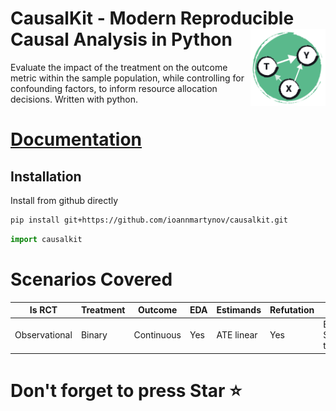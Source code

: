 # CausalKit - Modern Reproducible Causal Analysis in Python <a href="https://ioannmartynov.github.io/CausalKit/"><img src="https://raw.githubusercontent.com/IoannMartynov/CausalKit/main/docs/_static/logo_big.svg" alt="CausalKit logo" style="float:right;" width="120"></a>


Evaluate the impact of the treatment on the outcome metric within the sample population, while controlling 
for confounding factors, to inform resource allocation decisions.
Written with python.
# [Documentation](https://ioannmartynov.github.io/CausalKit/) 

## Installation

Install from github directly

```bash
pip install git+https://github.com/ioannmartynov/causalkit.git
```

```python
import causalkit
```
# Scenarios Covered
| Is RCT        | Treatment | Outcome    | EDA | Estimands  | Refutation | Docs                         |
|---------------|-----------|------------|-----|------------|------------|------------------------------|
| Observational | Binary    | Continuous | Yes | ATE linear | Yes        | Example,<br/>Synthetic tests |

# Don't forget to press Star ⭐️
